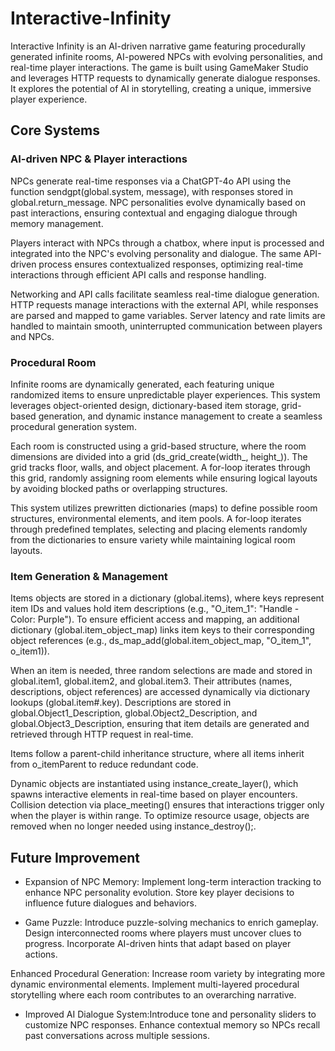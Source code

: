 # Interactive-Infinity
Interactive Infinity is an AI-driven narrative game featuring procedurally generated infinite rooms, AI-powered NPCs with evolving personalities, and real-time player interactions. The game is built using GameMaker Studio and leverages HTTP requests to dynamically generate dialogue responses. It explores the potential of AI in storytelling, creating a unique, immersive player experience.

## Core Systems 
### AI-driven NPC & Player interactions 
NPCs generate real-time responses via a ChatGPT-4o API using the function sendgpt(global.system, message), with responses stored in global.return_message. NPC personalities evolve dynamically based on past interactions, ensuring contextual and engaging dialogue through memory management.

Players interact with NPCs through a chatbox, where input is processed and integrated into the NPC's evolving personality and dialogue. The same API-driven process ensures contextualized responses, optimizing real-time interactions through efficient API calls and response handling.

Networking and API calls facilitate seamless real-time dialogue generation. HTTP requests manage interactions with the external API, while responses are parsed and mapped to game variables. Server latency and rate limits are handled to maintain smooth, uninterrupted communication between players and NPCs.

### Procedural Room
Infinite rooms are dynamically generated, each featuring unique randomized items to ensure unpredictable player experiences. This system leverages object-oriented design, dictionary-based item storage, grid-based generation, and dynamic instance management to create a seamless procedural generation system.

Each room is constructed using a grid-based structure, where the room dimensions are divided into a grid (ds_grid_create(width_, height_)). The grid tracks floor, walls, and object placement. A for-loop iterates through this grid, randomly assigning room elements while ensuring logical layouts by avoiding blocked paths or overlapping structures.

This system utilizes prewritten dictionaries (maps) to define possible room structures, environmental elements, and item pools. A for-loop iterates through predefined templates, selecting and placing elements randomly from the dictionaries to ensure variety while maintaining logical room layouts.

### Item Generation & Management
Items objects are stored in a dictionary (global.items), where keys represent item IDs and values hold item descriptions (e.g., "O_item_1": "Handle - Color: Purple"). To ensure efficient access and mapping, an additional dictionary (global.item_object_map) links item keys to their corresponding object references (e.g., ds_map_add(global.item_object_map, "O_item_1", o_item1)).

When an item is needed, three random selections are made and stored in global.item1, global.item2, and global.item3. Their attributes (names, descriptions, object references) are accessed dynamically via dictionary lookups (global.item#.key). Descriptions are stored in global.Object1_Description, global.Object2_Description, and global.Object3_Description, ensuring that item details are generated and retrieved through HTTP request in real-time.

Items follow a parent-child inheritance structure, where all items inherit from o_itemParent to reduce redundant code.

Dynamic objects are instantiated using instance_create_layer(), which spawns interactive elements in real-time based on player encounters. Collision detection via place_meeting() ensures that interactions trigger only when the player is within range. To optimize resource usage, objects are removed when no longer needed using instance_destroy();.

## Future Improvement 

- Expansion of NPC Memory: Implement long-term interaction tracking to enhance NPC personality evolution. Store key player decisions to influence future dialogues and behaviors.

- Game Puzzle: Introduce puzzle-solving mechanics to enrich gameplay. Design interconnected rooms where players must uncover clues to progress. Incorporate AI-driven hints that adapt based on player actions.

Enhanced Procedural Generation: Increase room variety by integrating more dynamic environmental elements. Implement multi-layered procedural storytelling where each room contributes to an overarching narrative.

- Improved AI Dialogue System:Introduce tone and personality sliders to customize NPC responses. Enhance contextual memory so NPCs recall past conversations across multiple sessions.

